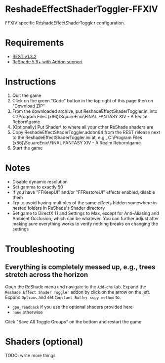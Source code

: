 # ReshadeEffectShaderToggler-FFXIV
FFXIV specific ReshadeEffectShaderToggler configuration. 

# Requirements
* [REST v1.3.2](https://github.com/4lex4nder/ReshadeEffectShaderToggler/releases/tag/v1.3.2)
* [ReShade 5.9+ with Addon support](https://reshade.me/)

# Instructions
1. Quit the game
2. Click on the green "Code" button in the top right of this page then on "Download ZIP"
3. From the downloaded archive, put ReshadeEffectShaderToggler.ini into C:\Program Files (x86)\SquareEnix\FINAL FANTASY XIV - A Realm Reborn\game
4. (Optionally) Put Shader\ to where all your other ReShade shaders are
5. Copy ReshadeEffectShaderToggler.addon64 from the REST release next to the ReshadeEffectShaderToggler.ini at, e.g., C:\Program Files (x86)\SquareEnix\FINAL FANTASY XIV - A Realm Reborn\game
4. Start the game

# Notes
* Disable dynamic resolution
* Set gamma to exactly 50
* If you have "FFKeepUI" and/or "FFRestoreUI" effects enabled, disable them
* Try to avoid having multiples of the same effects hidden somewhere in nested folders in ReShade's Shader directory
* Set game to DirectX 11 and Settings to Max, except for Anti-Aliasing and Ambient Occlusion, which can be whatever. You can further adjust after making sure everything works to verify nothing breaks on changing the settings

# Troubleshooting
## Everything is completely messed up, e.g., trees stretch across the horizon
Open the ReShade menu and navigate to the `Add-ons` tab. Expand the `Reshade Effect Shader Toggler` addon by click on the arrow on the left. Expand `Options` and set `Constant Buffer copy method` to:
* `gpu_readback` if you use the optional shaders provided here
* `none` otherwise

Click "Save All Toggle Groups" on the bottom and restart the game

# Shaders (optional)
TODO: write more things